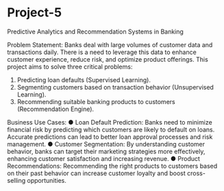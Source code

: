 # Project-5
Predictive Analytics and Recommendation Systems in Banking

Problem Statement:
Banks deal with large volumes of customer data and transactions daily. There is a
need to leverage this data to enhance customer experience, reduce risk, and
optimize product offerings. This project aims to solve three critical problems:
1. Predicting loan defaults (Supervised Learning).
2. Segmenting customers based on transaction behavior (Unsupervised
Learning).
3. Recommending suitable banking products to customers (Recommendation
Engine).


Business Use Cases:
● Loan Default Prediction: Banks need to minimize financial risk by predicting
which customers are likely to default on loans. Accurate predictions can lead
to better loan approval processes and risk management.
● Customer Segmentation: By understanding customer behavior, banks can
target their marketing strategies more effectively, enhancing customer
satisfaction and increasing revenue.
● Product Recommendations: Recommending the right products to
customers based on their past behavior can increase customer loyalty and
boost cross-selling opportunities.
